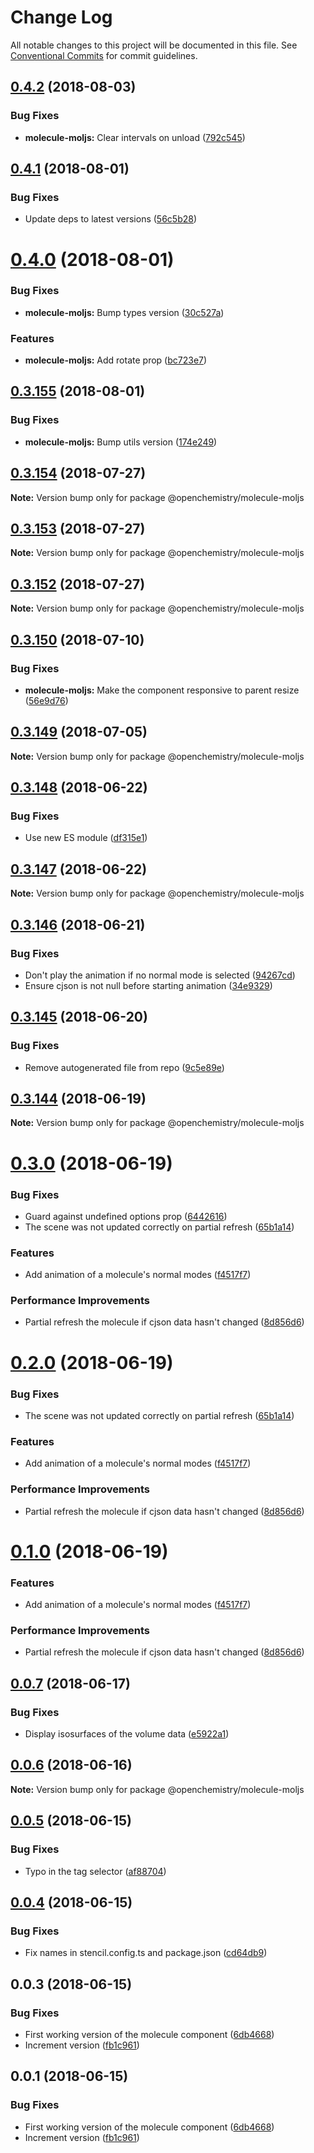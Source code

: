 # Change Log

All notable changes to this project will be documented in this file.
See [Conventional Commits](https://conventionalcommits.org) for commit guidelines.

<a name="0.4.2"></a>
## [0.4.2](https://github.com/OpenChemistry/oc-web-components/compare/@openchemistry/molecule-moljs@0.4.1...@openchemistry/molecule-moljs@0.4.2) (2018-08-03)


### Bug Fixes

* **molecule-moljs:** Clear intervals on unload ([792c545](https://github.com/OpenChemistry/oc-web-components/commit/792c545))




<a name="0.4.1"></a>
## [0.4.1](https://github.com/OpenChemistry/oc-web-components/compare/@openchemistry/molecule-moljs@0.4.0...@openchemistry/molecule-moljs@0.4.1) (2018-08-01)


### Bug Fixes

* Update deps to latest versions ([56c5b28](https://github.com/OpenChemistry/oc-web-components/commit/56c5b28))




<a name="0.4.0"></a>
# [0.4.0](https://github.com/OpenChemistry/oc-web-components/compare/@openchemistry/molecule-moljs@0.3.155...@openchemistry/molecule-moljs@0.4.0) (2018-08-01)


### Bug Fixes

* **molecule-moljs:** Bump types version ([30c527a](https://github.com/OpenChemistry/oc-web-components/commit/30c527a))


### Features

* **molecule-moljs:** Add rotate prop ([bc723e7](https://github.com/OpenChemistry/oc-web-components/commit/bc723e7))




<a name="0.3.155"></a>
## [0.3.155](https://github.com/OpenChemistry/oc-web-components/compare/@openchemistry/molecule-moljs@0.3.154...@openchemistry/molecule-moljs@0.3.155) (2018-08-01)


### Bug Fixes

* **molecule-moljs:** Bump utils version ([174e249](https://github.com/OpenChemistry/oc-web-components/commit/174e249))




<a name="0.3.154"></a>
## [0.3.154](https://github.com/OpenChemistry/oc-web-components/compare/@openchemistry/molecule-moljs@0.3.153...@openchemistry/molecule-moljs@0.3.154) (2018-07-27)




**Note:** Version bump only for package @openchemistry/molecule-moljs

<a name="0.3.153"></a>
## [0.3.153](https://github.com/OpenChemistry/oc-web-components/compare/@openchemistry/molecule-moljs@0.3.150...@openchemistry/molecule-moljs@0.3.153) (2018-07-27)




**Note:** Version bump only for package @openchemistry/molecule-moljs

<a name="0.3.152"></a>
## [0.3.152](https://github.com/OpenChemistry/oc-web-components/compare/@openchemistry/molecule-moljs@0.3.150...@openchemistry/molecule-moljs@0.3.152) (2018-07-27)




**Note:** Version bump only for package @openchemistry/molecule-moljs

<a name="0.3.150"></a>
## [0.3.150](https://github.com/OpenChemistry/oc-web-components/compare/@openchemistry/molecule-moljs@0.3.149...@openchemistry/molecule-moljs@0.3.150) (2018-07-10)


### Bug Fixes

* **molecule-moljs:** Make the component responsive to parent resize ([56e9d76](https://github.com/OpenChemistry/oc-web-components/commit/56e9d76))




<a name="0.3.149"></a>
## [0.3.149](https://github.com/OpenChemistry/oc-web-components/compare/@openchemistry/molecule-moljs@0.3.148...@openchemistry/molecule-moljs@0.3.149) (2018-07-05)




**Note:** Version bump only for package @openchemistry/molecule-moljs

<a name="0.3.148"></a>
## [0.3.148](https://github.com/OpenChemistry/oc-web-components/compare/@openchemistry/molecule-moljs@0.3.147...@openchemistry/molecule-moljs@0.3.148) (2018-06-22)


### Bug Fixes

* Use new ES module ([df315e1](https://github.com/OpenChemistry/oc-web-components/commit/df315e1))




<a name="0.3.147"></a>
## [0.3.147](https://github.com/OpenChemistry/oc-web-components/compare/@openchemistry/molecule-moljs@0.3.146...@openchemistry/molecule-moljs@0.3.147) (2018-06-22)




**Note:** Version bump only for package @openchemistry/molecule-moljs

<a name="0.3.146"></a>
## [0.3.146](https://github.com/OpenChemistry/oc-web-components/compare/@openchemistry/molecule-moljs@0.3.145...@openchemistry/molecule-moljs@0.3.146) (2018-06-21)


### Bug Fixes

* Don't play the animation if no normal mode is selected ([94267cd](https://github.com/OpenChemistry/oc-web-components/commit/94267cd))
* Ensure cjson is not null before starting animation ([34e9329](https://github.com/OpenChemistry/oc-web-components/commit/34e9329))




<a name="0.3.145"></a>
## [0.3.145](https://github.com/OpenChemistry/oc-web-components/compare/@openchemistry/molecule-moljs@0.3.144...@openchemistry/molecule-moljs@0.3.145) (2018-06-20)


### Bug Fixes

* Remove autogenerated file from repo ([9c5e89e](https://github.com/OpenChemistry/oc-web-components/commit/9c5e89e))




<a name="0.3.144"></a>
## [0.3.144](https://github.com/OpenChemistry/oc-web-components/compare/@openchemistry/molecule-moljs@0.3.143...@openchemistry/molecule-moljs@0.3.144) (2018-06-19)




**Note:** Version bump only for package @openchemistry/molecule-moljs

<a name="0.3.0"></a>
# [0.3.0](https://github.com/OpenChemistry/oc-web-components/compare/@openchemistry/molecule-moljs@0.0.7...@openchemistry/molecule-moljs@0.3.0) (2018-06-19)


### Bug Fixes

* Guard against undefined options prop ([6442616](https://github.com/OpenChemistry/oc-web-components/commit/6442616))
* The scene was not updated correctly on partial refresh ([65b1a14](https://github.com/OpenChemistry/oc-web-components/commit/65b1a14))


### Features

* Add animation of a molecule's normal modes ([f4517f7](https://github.com/OpenChemistry/oc-web-components/commit/f4517f7))


### Performance Improvements

* Partial refresh the molecule if cjson data hasn't changed ([8d856d6](https://github.com/OpenChemistry/oc-web-components/commit/8d856d6))




<a name="0.2.0"></a>
# [0.2.0](https://github.com/OpenChemistry/oc-web-components/compare/@openchemistry/molecule-moljs@0.0.7...@openchemistry/molecule-moljs@0.2.0) (2018-06-19)


### Bug Fixes

* The scene was not updated correctly on partial refresh ([65b1a14](https://github.com/OpenChemistry/oc-web-components/commit/65b1a14))


### Features

* Add animation of a molecule's normal modes ([f4517f7](https://github.com/OpenChemistry/oc-web-components/commit/f4517f7))


### Performance Improvements

* Partial refresh the molecule if cjson data hasn't changed ([8d856d6](https://github.com/OpenChemistry/oc-web-components/commit/8d856d6))




<a name="0.1.0"></a>
# [0.1.0](https://github.com/OpenChemistry/oc-web-components/compare/@openchemistry/molecule-moljs@0.0.7...@openchemistry/molecule-moljs@0.1.0) (2018-06-19)


### Features

* Add animation of a molecule's normal modes ([f4517f7](https://github.com/OpenChemistry/oc-web-components/commit/f4517f7))


### Performance Improvements

* Partial refresh the molecule if cjson data hasn't changed ([8d856d6](https://github.com/OpenChemistry/oc-web-components/commit/8d856d6))




<a name="0.0.7"></a>
## [0.0.7](https://github.com/OpenChemistry/oc-web-components/compare/@openchemistry/molecule-moljs@0.0.6...@openchemistry/molecule-moljs@0.0.7) (2018-06-17)


### Bug Fixes

* Display isosurfaces of the volume data ([e5922a1](https://github.com/OpenChemistry/oc-web-components/commit/e5922a1))




<a name="0.0.6"></a>
## [0.0.6](https://github.com/OpenChemistry/oc-web-components/compare/@openchemistry/molecule-moljs@0.0.5...@openchemistry/molecule-moljs@0.0.6) (2018-06-16)




**Note:** Version bump only for package @openchemistry/molecule-moljs

<a name="0.0.5"></a>
## [0.0.5](https://github.com/OpenChemistry/oc-web-components/compare/@openchemistry/molecule-moljs@0.0.4...@openchemistry/molecule-moljs@0.0.5) (2018-06-15)


### Bug Fixes

* Typo in the tag selector ([af88704](https://github.com/OpenChemistry/oc-web-components/commit/af88704))




<a name="0.0.4"></a>
## [0.0.4](https://github.com/OpenChemistry/oc-web-components/compare/@openchemistry/molecule-moljs@0.0.3...@openchemistry/molecule-moljs@0.0.4) (2018-06-15)


### Bug Fixes

* Fix names in stencil.config.ts and package.json ([cd64db9](https://github.com/OpenChemistry/oc-web-components/commit/cd64db9))




<a name="0.0.3"></a>
## 0.0.3 (2018-06-15)


### Bug Fixes

* First working version of the molecule component ([6db4668](https://github.com/OpenChemistry/oc-web-components/commit/6db4668))
* Increment version ([fb1c961](https://github.com/OpenChemistry/oc-web-components/commit/fb1c961))




<a name="0.0.1"></a>
## 0.0.1 (2018-06-15)


### Bug Fixes

* First working version of the molecule component ([6db4668](https://github.com/OpenChemistry/oc-web-components/commit/6db4668))
* Increment version ([fb1c961](https://github.com/OpenChemistry/oc-web-components/commit/fb1c961))
